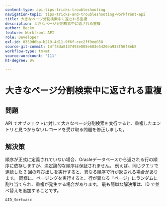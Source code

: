 ```yaml
---
content-type: api;tips-tricks-troubleshooting
navigation-topic: tips-tricks-and-troubleshooting-workfront-api
title: 大きなページ分割検索中に返される重複
description: 大きなページ分割検索中に返される重複
author: Becky
feature: Workfront API
role: Developer
exl-id: 0359d6ba-b219-4d11-9f6f-cec2ff9ee058
source-git-commit: 14ff8da8137493e805e683e5426ea933f56f8eb8
workflow-type: tm+mt
source-wordcount: '111'
ht-degree: 0%

---
```



# 大きなページ分割検索中に返される重複

## 問題

API でオブジェクトに対して大きなページ分割検索を実行すると、重複したエントリと見つからないレコードを受け取る問題を修正しました。

## 解決策

順序が正式に定義されていない場合、Oracleデータベースから返される行の順序に依存しますが、決定論的な順序は保証されません。 例えば、同じクエリで連続した 2 回の呼び出しを実行すると、異なる順序で行が返される場合があります。 同様に、ページングを実行すると、行が異なる「ページ」にランダムに割り当てられ、重複が発生する場合があります。 最も簡単な解決策は、ID で並べ替えを追加することです。

```
&ID_Sort=asc
```

